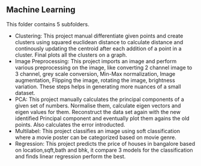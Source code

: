 ## Machine Learning

This folder contains 5 subfolders.
* Clustering: This project manual differentiate given points and create clusters using squared euclidean distance to calculate distance and continously updating the centroid after each addition of a point in a cluster. Final plots all the clusters on a graph.
* Image Preprocessing: This project imports an image and perform various preprocessing on the image, like converting 2 channel image to 3 channel, grey scale conversion, Min-Max normalization, Image augmentation, Flipping the image, rotating the image, brightness variation. These steps helps in generating more nuances of a small dataset.
* PCA: This project manually calculates the principal components of a given set of numbers. Normalise them, calculate eigen vectors and eigen values for them. Reconstruct the data set again with the new identified Principal component and eventually plot them agains the old points. Also calculates the error introducted.
* Multilabel: This project classifies an image using soft classification where a movie poster can be categorized based on movie genre.
* Regression: This project predicts the price of houses in bangalore based on location,sqft,bath and bhk, it compare 3 models for the classification and finds linear regression perform the best.
